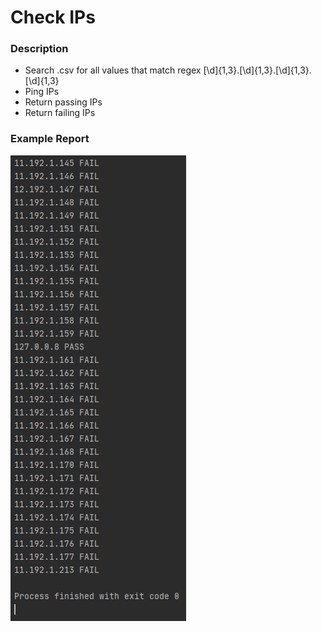 # Check IPs

### Description
* Search .csv for all values that match regex [\d]{1,3}\.[\d]{1,3}\.[\d]{1,3}\.[\d]{1,3}
* Ping IPs
* Return passing IPs
* Return failing IPs

### Example Report
<img src="example report.PNG" />